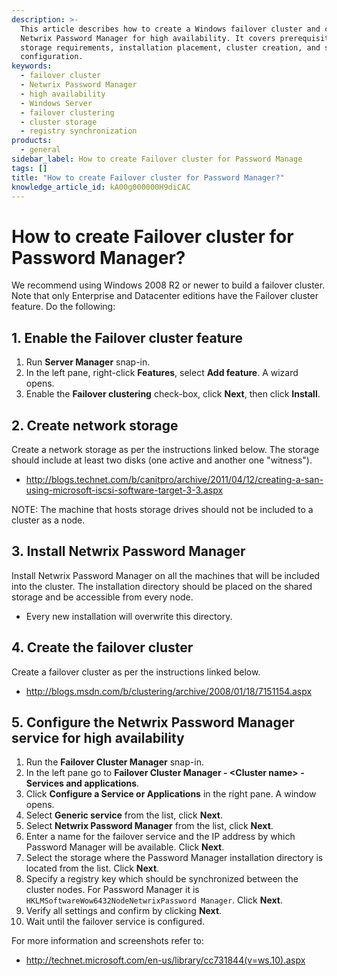 ```yaml
---
description: >-
  This article describes how to create a Windows failover cluster and configure
  Netwrix Password Manager for high availability. It covers prerequisites,
  storage requirements, installation placement, cluster creation, and service
  configuration.
keywords:
  - failover cluster
  - Netwrix Password Manager
  - high availability
  - Windows Server
  - failover clustering
  - cluster storage
  - registry synchronization
products:
  - general
sidebar_label: How to create Failover cluster for Password Manage
tags: []
title: "How to create Failover cluster for Password Manager?"
knowledge_article_id: kA00g000000H9diCAC
---
```


# How to create Failover cluster for Password Manager?

We recommend using Windows 2008 R2 or newer to build a failover cluster. Note that only Enterprise and Datacenter editions have the Failover cluster feature. Do the following:

## 1. Enable the Failover cluster feature

1. Run **Server Manager** snap-in.
2. In the left pane, right-click **Features**, select **Add feature**. A wizard opens.
3. Enable the **Failover clustering** check-box, click **Next**, then click **Install**.

## 2. Create network storage

Create a network storage as per the instructions linked below. The storage should include at least two disks (one active and another one "witness").

- http://blogs.technet.com/b/canitpro/archive/2011/04/12/creating-a-san-using-microsoft-iscsi-software-target-3-3.aspx

NOTE: The machine that hosts storage drives should not be included to a cluster as a node.

## 3. Install Netwrix Password Manager

Install Netwrix Password Manager on all the machines that will be included into the cluster. The installation directory should be placed on the shared storage and be accessible from every node.

- Every new installation will overwrite this directory.

## 4. Create the failover cluster

Create a failover cluster as per the instructions linked below.

- http://blogs.msdn.com/b/clustering/archive/2008/01/18/7151154.aspx

## 5. Configure the Netwrix Password Manager service for high availability

1. Run the **Failover Cluster Manager** snap-in.
2. In the left pane go to **Failover Cluster Manager - \<Cluster name\> - Services and applications**.
3. Click **Configure a Service or Applications** in the right pane. A window opens.
4. Select **Generic service** from the list, click **Next**.
5. Select **Netwrix Password Manager** from the list, click **Next**.
6. Enter a name for the failover service and the IP address by which Password Manager will be available. Click **Next**.
7. Select the storage where the Password Manager installation directory is located from the list. Click **Next**.
8. Specify a registry key which should be synchronized between the cluster nodes. For Password Manager it is `HKLMSoftwareWow6432NodeNetwrixPassword Manager`. Click **Next**.
9. Verify all settings and confirm by clicking **Next**.
10. Wait until the failover service is configured.

For more information and screenshots refer to:

- http://technet.microsoft.com/en-us/library/cc731844(v=ws.10).aspx
